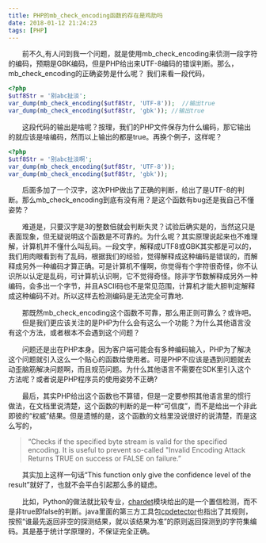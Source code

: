```yaml
---
title: PHP的mb_check_encoding函数的存在是鸡肋吗
date: 2018-01-12 21:24:23
tags: [PHP]
---
```


  前不久,有人问到我一个问题，就是使用mb_check_encoding来侦测一段字符的编码，预期是GBK编码，但是PHP给出来UTF-8编码的错误判断。那么，mb_check_encoding的正确姿势是什么呢？
我们来看一段代码，
```php
<?php
$utf8Str = '别abc扯淡';
var_dump(mb_check_encoding($utf8Str, 'UTF-8'));  //输出true
var_dump(mb_check_encoding($utf8Str, 'gbk')); //输出true
```
    这段代码的输出是啥呢？按理，我们的PHP文件保存为什么编码，那它输出的就应该是啥编码，然而以上输出的都是true。再换个例子，这样呢？
```php
<?php
$utf8Str = '别abc扯淡啊';
var_dump(mb_check_encoding($utf8Str, 'UTF-8'));
var_dump(mb_check_encoding($utf8Str, 'gbk'));
```
    后面多加了一个汉字，这次PHP做出了正确的判断，给出了是UTF-8的判断。那么mb_check_encoding到底有没有用？是这个函数有bug还是我自己不懂姿势？

    难道是，只要汉字是3的整数倍就会判断失灵？试验后确实是的，当然这只是表面现象，但无疑说明这个函数是不可靠的。为什么呢？其实原理说起来也不难理解，计算机并不懂什么叫乱码。一段文字，解释成UTF8或GBK其实都是可以的，我们用肉眼看到有了乱码，根据我们的经验，觉得解释成这种编码是错误的，而解释成另外一种编码才算正确。可是计算机不懂啊，你觉得有个字符很奇怪，你不认识所以认定是乱码，可计算机认识啊，它不觉得奇怪。除非字节数解释成另外一种编码，会多出一个字节，并且ASCII码也不是常见范围，计算机才能大胆判定解释成这种编码不对。所以这样去检测编码是无法完全可靠地.

    那既然mb_check_encoding这个函数不可靠，那么用正则可靠么？或许吧。
    但是我们更应该关注的是PHP为什么会有这么一个功能？为什么其他语言没有这个方法，或者根本不会遇到这个问题？

    问题还是出在PHP本身。因为客户端可能会有多种编码输入，PHP为了解决这个问题就引入这么一个贴心的函数给使用者。可是PHP不应该是遇到问题就去动歪脑筋解决问题啊，而且规范问题。为什么其他语言不需要在SDK里引入这个方法呢？或者说是PHP程序员的使用姿势不正确?

    最后，其实PHP给出这个函数也不算错，但是一定要参照其他语言里的惯行做法，在文档里说清楚，这个函数的判断的是一种“可信度”，而不是给出一个非此即彼的“权威”结果。但是遗憾的是，这个函数的文档里没说很好的说清楚，而是这么写的，
> “Checks if the specified byte stream is valid for the specified encoding. It is useful to prevent so-called "Invalid Encoding Attack Returns TRUE on success or FALSE on failure.”

    其实加上这样一句话“This function only give the confidence level of the result”就好了，也就不会平白引起那么多的疑虑。

    比如，Python的做法就比较专业，[chardet](https://pypi.python.org/pypi/chardet/)模块给出的是一个置信检测，而不是非true即false的判断。java里面的第三方工具包[cpdetector](http://cpdetector.sourceforge.net/index.shtml)也指出了其规则，按照“谁最先返回非空的探测结果，就以该结果为准”的原则返回探测到的字符集编码。其是基于统计学原理的，不保证完全正确。
